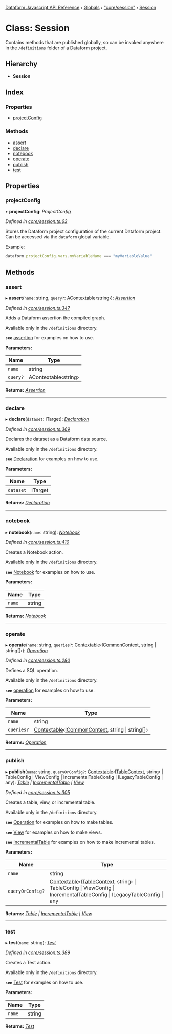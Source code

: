 [Dataform Javascript API Reference](../README.md) › [Globals](../globals.md) › ["core/session"](../modules/_core_session_.md) › [Session](_core_session_.session.md)

# Class: Session

Contains methods that are published globally, so can be invoked anywhere in the `/definitions`
folder of a Dataform project.

## Hierarchy

* **Session**

## Index

### Properties

* [projectConfig](_core_session_.session.md#projectconfig)

### Methods

* [assert](_core_session_.session.md#assert)
* [declare](_core_session_.session.md#declare)
* [notebook](_core_session_.session.md#notebook)
* [operate](_core_session_.session.md#operate)
* [publish](_core_session_.session.md#publish)
* [test](_core_session_.session.md#test)

## Properties

###  projectConfig

• **projectConfig**: *ProjectConfig*

*Defined in [core/session.ts:63](https://github.com/dataform-co/dataform/blob/1a65ec82/core/session.ts#L63)*

Stores the Dataform project configuration of the current Dataform project. Can be accessed via
the `dataform` global variable.

Example:

```js
dataform.projectConfig.vars.myVariableName === "myVariableValue"
```

## Methods

###  assert

▸ **assert**(`name`: string, `query?`: AContextable‹string›): *[Assertion](_core_actions_assertion_.assertion.md)*

*Defined in [core/session.ts:347](https://github.com/dataform-co/dataform/blob/1a65ec82/core/session.ts#L347)*

Adds a Dataform assertion the compiled graph.

Available only in the `/definitions` directory.

**`see`** [assertion](Assertion) for examples on how to use.

**Parameters:**

Name | Type |
------ | ------ |
`name` | string |
`query?` | AContextable‹string› |

**Returns:** *[Assertion](_core_actions_assertion_.assertion.md)*

___

###  declare

▸ **declare**(`dataset`: ITarget): *[Declaration](_core_actions_declaration_.declaration.md)*

*Defined in [core/session.ts:369](https://github.com/dataform-co/dataform/blob/1a65ec82/core/session.ts#L369)*

Declares the dataset as a Dataform data source.

Available only in the `/definitions` directory.

**`see`** [Declaration](Declaration) for examples on how to use.

<!-- TODO(ekrekr): safely allow passing of config blocks as the second argument, similar to
publish. -->

**Parameters:**

Name | Type |
------ | ------ |
`dataset` | ITarget |

**Returns:** *[Declaration](_core_actions_declaration_.declaration.md)*

___

###  notebook

▸ **notebook**(`name`: string): *[Notebook](_core_actions_notebook_.notebook.md)*

*Defined in [core/session.ts:410](https://github.com/dataform-co/dataform/blob/1a65ec82/core/session.ts#L410)*

Creates a Notebook action.

Available only in the `/definitions` directory.

**`see`** [Notebook](Notebook) for examples on how to use.

<!-- TODO(ekrekr): safely allow passing of config blocks as the second argument, similar to
publish. -->
<!-- TODO(ekrekr): add tests for this method -->

**Parameters:**

Name | Type |
------ | ------ |
`name` | string |

**Returns:** *[Notebook](_core_actions_notebook_.notebook.md)*

___

###  operate

▸ **operate**(`name`: string, `queries?`: [Contextable](../modules/_core_common_.md#contextable)‹[ICommonContext](../interfaces/_core_common_.icommoncontext.md), string | string[]›): *[Operation](_core_actions_operation_.operation.md)*

*Defined in [core/session.ts:280](https://github.com/dataform-co/dataform/blob/1a65ec82/core/session.ts#L280)*

Defines a SQL operation.

Available only in the `/definitions` directory.

**`see`** [operation](Operation) for examples on how to use.

**Parameters:**

Name | Type |
------ | ------ |
`name` | string |
`queries?` | [Contextable](../modules/_core_common_.md#contextable)‹[ICommonContext](../interfaces/_core_common_.icommoncontext.md), string &#124; string[]› |

**Returns:** *[Operation](_core_actions_operation_.operation.md)*

___

###  publish

▸ **publish**(`name`: string, `queryOrConfig?`: [Contextable](../modules/_core_common_.md#contextable)‹[ITableContext](../interfaces/_core_actions_index_.itablecontext.md), string› | TableConfig | ViewConfig | IncrementalTableConfig | ILegacyTableConfig | any): *[Table](_core_actions_table_.table.md) | [IncrementalTable](_core_actions_incremental_table_.incrementaltable.md) | [View](_core_actions_view_.view.md)*

*Defined in [core/session.ts:305](https://github.com/dataform-co/dataform/blob/1a65ec82/core/session.ts#L305)*

Creates a table, view, or incremental table.

Available only in the `/definitions` directory.

**`see`** [Operation](Operation) for examples on how to make tables.

**`see`** [View](View) for examples on how to make views.

**`see`** [IncrementalTable](IncrementalTable) for examples on how to make incremental tables.

**Parameters:**

Name | Type |
------ | ------ |
`name` | string |
`queryOrConfig?` | [Contextable](../modules/_core_common_.md#contextable)‹[ITableContext](../interfaces/_core_actions_index_.itablecontext.md), string› &#124; TableConfig &#124; ViewConfig &#124; IncrementalTableConfig &#124; ILegacyTableConfig &#124; any |

**Returns:** *[Table](_core_actions_table_.table.md) | [IncrementalTable](_core_actions_incremental_table_.incrementaltable.md) | [View](_core_actions_view_.view.md)*

___

###  test

▸ **test**(`name`: string): *[Test](_core_actions_test_.test.md)*

*Defined in [core/session.ts:389](https://github.com/dataform-co/dataform/blob/1a65ec82/core/session.ts#L389)*

Creates a Test action.

Available only in the `/definitions` directory.

**`see`** [Test](Test) for examples on how to use.

<!-- TODO(ekrekr): safely allow passing of config blocks as the second argument, similar to
publish. -->
<!-- TODO(ekrekr): add tests for this method -->

**Parameters:**

Name | Type |
------ | ------ |
`name` | string |

**Returns:** *[Test](_core_actions_test_.test.md)*
